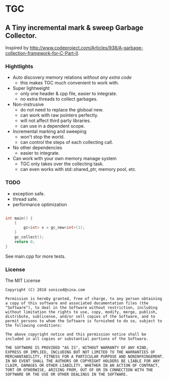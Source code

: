 # TGC

## A Tiny incremental mark & sweep Garbage Collector.

Inspired by http://www.codeproject.com/Articles/938/A-garbage-collection-framework-for-C-Part-II.


### Hightlights
- Auto discovery memory relations *without any extra code*
    - this makes TGC much convenient to work with.
- Super lightweight
    - only one header & cpp file, easier to integrate.
    - no extra threads to collect garbages.
- Non-instrusive
    - do not need to replace the globoal new.
    - can work with raw pointers perfectly.
    - will not affect third party libraries.
    - can use in a dependent scope.    
- Incremental marking and sweeping
    - won't stop the world.
    - can control the steps of each collecting call.
- No other dependencies
    - easier to integrate.
- Can work with your own memory manage system
    - TGC only takes over the collecting task.
    - can even works with std::shared_ptr, memory pool, etc.
    

### TODO
- exception safe.
- thread safe.
- performance optimization

``` c++

int main() { 
    {
        gc<int> v = gc_new<int>(1);
    }
    gc_collect();    
    return 0;
}

```
See main.cpp for more tests.

### License

The MIT License

```
Copyright (C) 2018 soniced@sina.com

Permission is hereby granted, free of charge, to any person obtaining a copy of this software and associated documentation files (the "Software"), to deal in the Software without restriction, including without limitation the rights to use, copy, modify, merge, publish, distribute, sublicense, and/or sell copies of the Software, and to permit persons to whom the Software is furnished to do so, subject to the following conditions:

The above copyright notice and this permission notice shall be included in all copies or substantial portions of the Software.

THE SOFTWARE IS PROVIDED "AS IS", WITHOUT WARRANTY OF ANY KIND, EXPRESS OR IMPLIED, INCLUDING BUT NOT LIMITED TO THE WARRANTIES OF MERCHANTABILITY, FITNESS FOR A PARTICULAR PURPOSE AND NONINFRINGEMENT. IN NO EVENT SHALL THE AUTHORS OR COPYRIGHT HOLDERS BE LIABLE FOR ANY CLAIM, DAMAGES OR OTHER LIABILITY, WHETHER IN AN ACTION OF CONTRACT, TORT OR OTHERWISE, ARISING FROM, OUT OF OR IN CONNECTION WITH THE SOFTWARE OR THE USE OR OTHER DEALINGS IN THE SOFTWARE.
```
